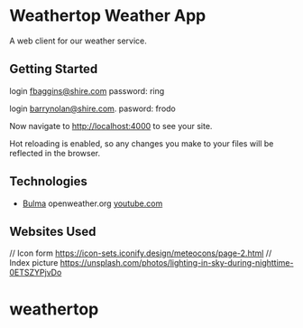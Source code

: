 # Weathertop Weather App
A web client for our weather service.

## Getting Started

login fbaggins@shire.com password: ring

login barrynolan@shire.com. pasword: frodo


Now navigate to [http://localhost:4000](http://localhost:4000) to see your site.

Hot reloading is enabled, so any changes you make to your files will be reflected in the browser.

## Technologies


* [Bulma](https://bulma.io/)
openweather.org
[youtube.com](https://www.youtube.com/watch?v=MIYQR-Ybrn4)



## Websites Used
// Icon form https://icon-sets.iconify.design/meteocons/page-2.html
// Index picture https://unsplash.com/photos/lighting-in-sky-during-nighttime-0ETSZYPjvDo






# weathertop
